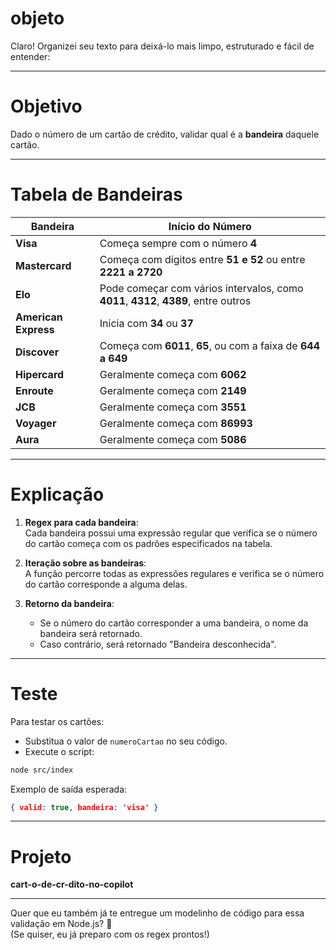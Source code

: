 # objeto

 Claro! Organizei seu texto para deixá-lo mais limpo, estruturado e fácil de entender:

---

# Objetivo
Dado o número de um cartão de crédito, validar qual é a **bandeira** daquele cartão.

---

# Tabela de Bandeiras

| Bandeira         | Início do Número                                                                    |
|------------------|-------------------------------------------------------------------------------------|
| **Visa**         | Começa sempre com o número **4**                                                    |
| **Mastercard**   | Começa com dígitos entre **51 e 52** ou entre **2221 a 2720**                       |
| **Elo**          | Pode começar com vários intervalos, como **4011**, **4312**, **4389**, entre outros |
| **American Express** | Inicia com **34** ou **37**                                                     |
| **Discover**     | Começa com **6011**, **65**, ou com a faixa de **644 a 649**                        |
| **Hipercard**    | Geralmente começa com **6062**                                                      |
| **Enroute**      | Geralmente começa com **2149**                                                      |
| **JCB**          | Geralmente começa com **3551**                                                      |
| **Voyager**      | Geralmente começa com **86993**                                                     |
| **Aura**         | Geralmente começa com **5086**                                                      |

---

# Explicação
1. **Regex para cada bandeira**:  
   Cada bandeira possui uma expressão regular que verifica se o número do cartão começa com os padrões especificados na tabela.

2. **Iteração sobre as bandeiras**:  
   A função percorre todas as expressões regulares e verifica se o número do cartão corresponde a alguma delas.

3. **Retorno da bandeira**:  
   - Se o número do cartão corresponder a uma bandeira, o nome da bandeira será retornado.
   - Caso contrário, será retornado "Bandeira desconhecida".

---

# Teste

Para testar os cartões:
- Substitua o valor de `numeroCartao` no seu código.
- Execute o script:

```bash
node src/index
```

Exemplo de saída esperada:
```json
{ valid: true, bandeira: 'visa' }
```

---

# Projeto
**cart-o-de-cr-dito-no-copilot**

---

Quer que eu também já te entregue um modelinho de código para essa validação em Node.js? 🎯  
(Se quiser, eu já preparo com os regex prontos!)